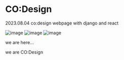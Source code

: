 # CO:Design
2023.08.04 co:design webpage with django and react

![image](https://github.com/brownshit/Codesign/assets/100653363/56a9fd9b-e4b2-404b-98ce-ed48a02cf4de)
![image](https://github.com/brownshit/Codesign/assets/100653363/7c3626cc-01fc-41b8-8f75-ef9f97e92217)
![image](https://github.com/brownshit/Codesign/assets/100653363/b4f0c422-2e4c-4eca-9770-7af389240aeb)


we are here...

we are CO:Design

